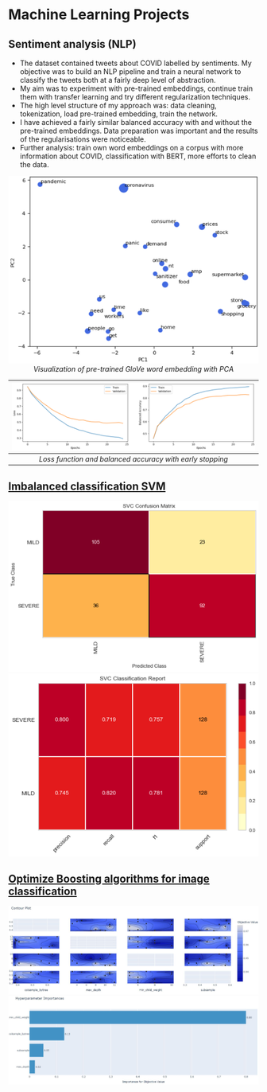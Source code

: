 # **Machine Learning Projects**
## **Sentiment analysis (NLP)**
- The dataset contained tweets about COVID labelled by sentiments. My objective was to build an NLP pipeline and train a neural network to classify the tweets both at a fairly deep level of abstraction.
- My aim was to experiment with pre-trained embeddings, continue train them with transfer learning and try different regularization techniques.
- The high level structure of my approach was: data cleaning, tokenization, load pre-trained embedding, train the network.
- I have achieved a fairly similar balanced accuracy with and without the pre-trained embeddings. Data preparation was important and the results of the regularisations were noticeable.
- Further analysis: train own word embeddings on a corpus with more information about COVID, classification with BERT, more efforts to clean the data.

<p>
    <center><img src="/images/pca.png" alt></center>
    <center><em>Visualization of pre-trained GloVe word embedding with PCA</em></center>
</p>

| ![](/images/learning%20curve.png) | 
|:--:| 
| *Loss function and balanced accuracy with early stopping* |

## [Imbalanced classification SVM](https://github.com/berndtmihaly/data-science-projects/blob/main/Berndt_Mih%C3%A1ly_SVM_Classification.ipynb)
![](https://github.com/berndtmihaly/data-science-projects/blob/main/images/svm%20cm.png)
![](https://github.com/berndtmihaly/data-science-projects/blob/main/images/svm%20class%20report.png)

## [Optimize Boosting algorithms for image classification](https://colab.research.google.com/drive/1b0i2a5Hxji9hWAwDTzxXV2VhNamEiRYs?usp=sharing)
![](https://github.com/berndtmihaly/data-science-projects/blob/main/images/xgboost.JPG)
![](/images/xgboost2.JPG)
